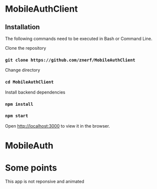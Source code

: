 # MobileAuthClient



## Installation

The following commands need to be executed in Bash or Command Line.

Clone the repository

### `git clone https://github.com/znerf/MobileAuthClient`

Change directory

### `cd MobileAuthClient`

Install backend dependencies

### `npm install`


### `npm start`

Open [http://localhost:3000](http://localhost:3000) to view it in the browser.
# MobileAuth


# Some points
This app is not reponsive and animated

